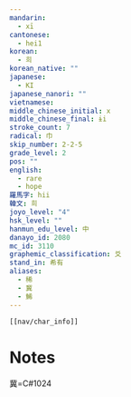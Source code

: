 ```yaml
---
mandarin:
  - xī
cantonese:
  - hei1
korean:
  - 희
korean_native: ""
japanese:
  - KI
japanese_nanori: ""
vietnamese:
middle_chinese_initial: x
middle_chinese_final: ɨi
stroke_count: 7
radical: 巾
skip_number: 2-2-5
grade_level: 2
pos: ""
english:
  - rare
  - hope
羅馬字: hii
韓文: 희
joyo_level: "4"
hsk_level: ""
hanmun_edu_level: 中
danayo_id: 2080
mc_id: 3110
graphemic_classification: 爻
stand_in: 希有
aliases:
  - 稀
  - 冀
  - 鯑
---
```

```meta-bind-embed
[[nav/char_info]]
```

# Notes
冀=C#1024
